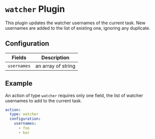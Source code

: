 # `watcher` Plugin

This plugin updates the watcher usernames of the current task. New usernames are added to the list of existing one, ignoring any duplicate.

## Configuration

| Fields      | Description        |
| ----------- | ------------------ |
| `usernames` | an array of string |

## Example

An action of type `watcher` requires only one field, the list of watcher usernames to add to the current task.

```yaml
action:
  type: watcher
  configuration:
    usernames:
      - foo
      - bar
```
